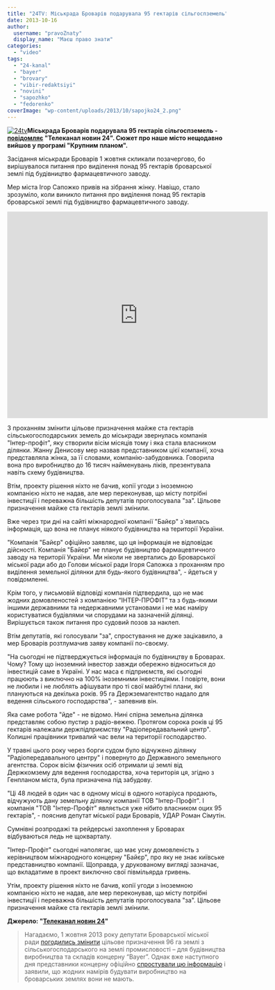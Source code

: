 ```yaml
---
title: "24TV: Міськрада Броварів подарувала 95 гектарів сільгоспземель"
date: 2013-10-16
author: 
  username: "pravoZnaty"
  display_name: "Маєш право знати"
categories: 
  - "video"
tags: 
  - "24-kanal"
  - "bayer"
  - "brovary"
  - "vibir-redaktsiyi"
  - "novini"
  - "sapozhko"
  - "fedorenko"
coverImage: "wp-content/uploads/2013/10/sapojko24_2.png"
---
```


[![24tv](https://mpz.brovary.org/wp-content/uploads/2013/10/24tv.png)](https://mpz.brovary.org/wp-content/uploads/2013/10/24tv.png)**Міськрада Броварів подарувала 95 гектарів сільгоспземель - [повідомляє](http://24tv.ua/home/showSingleNews.do?krupnim_planom_miskrada_brovariv_podaruvala_95_gektariv_silgospzemel&objectId=375890) "Телеканал новин 24". Сюжет про наше місто нещодавно вийшов у програмі "Крупним планом".**

Засідання міськради Броварів 1 жовтня скликали позачергово, бо вирішувалося питання про виділення понад 95 гектарів броварської землі під будівництво фармацевтичного заводу.

Мер міста Ігор Сапожко привів на зібрання жінку. Навіщо, стало зрозуміло, коли виникло питання про виділення понад 95 гектарів броварської землі під будівництво фармацевтичного заводу.

<iframe src="http://24tv.ua/jsp/nodecorate/jwpvideo.html?dns=http://24tv.ua&amp;siteDns=http://24tv.ua&amp;videoUrl=2013/10/375890&amp;imgUrl=_main.mp4.jpeg&amp;stream=http://stream1.luxnet.ua&amp;h=475&amp;w=600" height="475" width="600" frameborder="0" scrolling="no"></iframe>

З проханням змінити цільове призначення майже ста гектарів сільськогосподарських земель до міськради звернулась компанія "Інтер-профіт", яку створили вісім місяців тому і яка стала власником ділянки. Жанну Денисову мер назвав представником цієї компанії, хоча представляла жінка, за її словами, компанію-забудовника. Говорила вона про виробництво до 16 тисяч найменувань ліків, презентувала навіть схему будівництва.

Втім, проекту рішення ніхто не бачив, копії угоди з іноземною компанією ніхто не надав, але мер переконував, що місту потрібні інвестиції і переважна більшість депутатів проголосувала "за". Цільове призначення майже ста гектарів землі змінили.

Вже через три дні на сайті міжнародної компанії "Байєр" з\`явилась інформація, що вона не планує ніякого будівництва на території України.

"Компанія "Байєр" офіційно заявляє, що ця інформація не відповідає дійсності. Компанія "Байєр" не планує будівництво фармацевтичного заводу на території України. Ми ніколи не звертались до Броварської міської ради або до Голови міської ради Ігоря Сапожка з проханням про виділення земельної ділянки для будь-якого будівництва", - йдеться у повідомленні.

Крім того, у письмовій відповіді компанія підтвердила, що не має жодних домовленостей з компанією “ІНТЕР-ПРОФІТ” та з будь-якими іншими державними та недержавними установами і не має наміру користуватися будівлями чи спорудами на зазначеній ділянці. Вирішується також питання про судовий позов за наклеп.

Втім депутатів, які голосували "за", спростування не дуже зацікавило, а мер Броварів розтлумачив заяву компанії по-своєму.

"На сьогодні не підтверджується інформація по будівництву в Броварах. Чому? Тому що іноземний інвестор завжди обережно відноситься до інвестицій саме в Україні. У нас маса є підприємств, які сьогодні працюють з виключно на 100% іноземними інвестиціями. І повірте, вони не любили і не люблять афішувати про ті свої майбутні плани, які плануються на декілька років. 95 га Держземагентство надало для ведення сільського господарства", - запевнив він.

Яка саме робота "йде" - не відомо. Нині спірна земельна ділянка представляє собою пустир з радіо-вежею. Протягом сорока років ці 95 гектарів належали держпідприємству "Радіопередавальний центр". Колишні працівники тривалий час вели на території господарство.

У травні цього року через борги судом було відчужено ділянку "Радіопередавального центру" і повернуто до Державного земельного агентства. Сорок вісім фізичних осіб отримали ці землі від Держкомзему для ведення господарства, хоча територія ця, згідно з Генпланом міста, була призначена під забудову.

"Ці 48 людей в один час в одному місці в одного нотаріуса продають, відчужують дану земельну ділянку компанії ТОВ "Інтер-Профіт". І компанія "ТОВ "Інтер-Профіт" являється уже нібито власником оцих 95 гектарів", - пояснив депутат міської ради Броварів, УДАР Роман Сімутін.

Сумнівні розпродажі та рейдерські захоплення у Броварах відбуваються ледь не щокварталу.

"Інтер-Профіт" сьогодні наполягає, що має усну домовленість з керівництвом міжнародного концерну "Байєр", про яку не знає київське представництво компанії. Щоправда, у друкованому вигляді зазначає, що вкладатиме в проект виключно свої півмільярда гривень.

Утім, проекту рішення ніхто не бачив, копії угоди з іноземною компанією ніхто не надав, але мер переконував, що місту потрібні інвестиції і переважна більшість депутатів проголосувала "за". Цільове призначення майже ста гектарів землі змінили.

**Джерело: "[Телеканал новин 24](http://24tv.ua/home/showSingleNews.do?krupnim_planom_miskrada_brovariv_podaruvala_95_gektariv_silgospzemel&objectId=375890)"**

> Нагадаємо, 1 жовтня 2013 року депутати Броварської міської ради [погодились змінити](https://mpz.brovary.org/brovarski-deputati-bezkoshtovno-viddali-96-gektariv-pid-budivnitstvo-farmatsevtichnogo-zavodu/) цільове призначення 96 га землі з сільськогосподарського на землі промисловості – для будівництва виробництва та складів концерну “Bayer”. Однак вже наступного дня представники концерну офіційно [спростували цю інформацію](https://mpz.brovary.org/bayyer-zayaviv-shho-ne-buduvatime-zavod-u-brovarah-hto-prikrivsya-mizhnarodnim-brendom-na-sesiyi/) і заявили, що жодних намірів будувати виробництво на броварських землях вони не мають.
